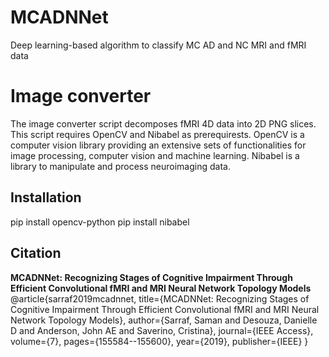 # MCADNNet
Deep learning-based algorithm to classify MC AD and NC MRI and fMRI data
# Image converter
The image converter script decomposes fMRI 4D data into 2D PNG slices.
This script requires OpenCV and Nibabel as prerequirests.
OpenCV is a computer vision library providing an extensive sets of functionalities for image processing, computer vision and machine learning.
Nibabel is a library to manipulate and process neuroimaging data.

## Installation
pip install opencv-python
pip install nibabel

## Citation
<b>MCADNNet: Recognizing Stages of Cognitive Impairment Through Efficient Convolutional fMRI and MRI Neural Network Topology Models</b>
@article{sarraf2019mcadnnet,
  title={MCADNNet: Recognizing Stages of Cognitive Impairment Through Efficient Convolutional fMRI and MRI Neural Network Topology Models},
  author={Sarraf, Saman and Desouza, Danielle D and Anderson, John AE and Saverino, Cristina},
  journal={IEEE Access},
  volume={7},
  pages={155584--155600},
  year={2019},
  publisher={IEEE}
}
